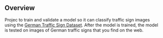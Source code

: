 Overview
---
Projec to train and validate a model so it can classify traffic sign images using the [German Traffic Sign Dataset](http://benchmark.ini.rub.de/?section=gtsrb&subsection=dataset). After the model is trained, the model is tested on images of German traffic signs that you find on the web.

